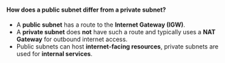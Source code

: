 #### How does a public subnet differ from a private subnet?

- A **public subnet** has a route to the **Internet Gateway (IGW)**.
- A **private subnet** does **not** have such a route and typically uses a **NAT Gateway** for outbound internet access.
- Public subnets can host **internet-facing resources**, private subnets are used for **internal services**.
